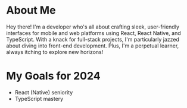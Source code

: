 # About Me

Hey there! I'm a developer who's all about crafting sleek, user-friendly interfaces for mobile and web platforms using React, React Native, and TypeScript. With a knack for full-stack projects, I'm particularly jazzed about diving into front-end development. Plus, I'm a perpetual learner, always itching to explore new horizons!

# My Goals for 2024
* React (Native) seniority
* TypeScript mastery
